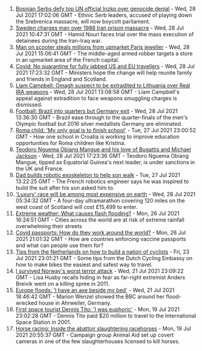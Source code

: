 1. [Bosnian Serbs defy top UN official Inzko over genocide denial](https://www.bbc.co.uk/news/world-europe-58001974) - Wed, 28 Jul 2021 17:02:06 GMT - Ethnic Serb leaders, accused of playing down the Srebrenica massacre, will now boycott parliament.
2. [Sweden charges man over 1988 Iran prison massacre](https://www.bbc.co.uk/news/world-europe-57996483) - Wed, 28 Jul 2021 10:47:31 GMT - Hamid Nouri faces trial over the mass execution of detainees during the Iran-Iraq war.
3. [Man on scooter steals millions from upmarket Paris jeweller](https://www.bbc.co.uk/news/world-europe-57995190) - Wed, 28 Jul 2021 15:06:41 GMT - The middle-aged armed robber targets a store in an upmarket area of the French capital.
4. [Covid: No quarantine for fully jabbed US and EU travellers](https://www.bbc.co.uk/news/uk-57999362) - Wed, 28 Jul 2021 17:23:32 GMT - Ministers hope the change will help reunite family and friends in England and Scotland.
5. [Liam Campbell: Omagh suspect to be extradited to Lithuania over Real IRA weapons](https://www.bbc.co.uk/news/world-europe-58000853) - Wed, 28 Jul 2021 13:08:58 GMT - Liam Campbell's appeal against extradition to face weapons smuggling charges is dismissed.
6. [Football: Brazil into quarters but Germany exit](https://www.bbc.co.uk/sport/olympics/57995721) - Wed, 28 Jul 2021 13:36:30 GMT - Brazil ease through to the quarter-finals of the men's Olympic football but 2016 silver medallists Germany are eliminated.
7. [Roma child: 'My only goal is to finish school'](https://www.bbc.co.uk/news/world-europe-57978365) - Tue, 27 Jul 2021 23:00:52 GMT - How one school in Croatia is working to improve education opportunities for Roma children like Kristina.
8. [Teodoro Nguema Obiang Mangue and his love of Bugattis and Michael Jackson](https://www.bbc.co.uk/news/world-africa-58001750) - Wed, 28 Jul 2021 17:23:36 GMT - Teodoro Nguema Obiang Mangue, tipped as Equatorial Guinea's next leader, is under sanctions in the UK and France.
9. [Dad builds robotic exoskeleton to help son walk](https://www.bbc.co.uk/news/world-europe-57985857) - Tue, 27 Jul 2021 13:22:25 GMT - The French robotics engineer says he was inspired to build the suit after his son asked him to.
10. ['Luxury' race will be among most expensive on earth](https://www.bbc.co.uk/news/uk-scotland-57975285) - Wed, 28 Jul 2021 05:34:32 GMT - A four-day ultramarathon covering 120 miles on the west coast of Scotland will cost £15,499 to enter.
11. [Extreme weather: What causes flash flooding?](https://www.bbc.co.uk/news/science-environment-57969877) - Mon, 26 Jul 2021 16:24:51 GMT - Cities across the world are at risk of extreme rainfall overwhelming their streets
12. [Covid passports: How do they work around the world?](https://www.bbc.co.uk/news/world-europe-56522408) - Mon, 26 Jul 2021 21:01:32 GMT - How are countries enforcing vaccine passports and what can people use them for?
13. [Tips from the Netherlands on how to build a nation of cyclists](https://www.bbc.co.uk/news/world-europe-57944428) - Fri, 23 Jul 2021 23:01:21 GMT - Some tips from the Dutch Cycling Embassy on how to make bikes the easiest and safest way to travel.
14. [I survived Norway's worst terror attack](https://www.bbc.co.uk/news/stories-57920682) - Wed, 21 Jul 2021 23:09:22 GMT - Lisa Husby recalls hiding in fear as far-right extremist Anders Breivik went on a killing spree in 2011.
15. [Europe floods: 'I have an axe beside my bed'](https://www.bbc.co.uk/news/world-europe-57923443) - Wed, 21 Jul 2021 18:46:42 GMT - Marion Wenzel showed the BBC around her flood-wrecked house in Ahrweiler, Germany.
16. [First space tourist Dennis Tito: 'I was euphoric'](https://www.bbc.co.uk/news/business-57891867) - Mon, 19 Jul 2021 23:02:28 GMT - Dennis Tito paid $20 million to travel to the International Space Station in 2001.
17. [Horse racing: Inside the abattoir slaughtering racehorses](https://www.bbc.co.uk/news/uk-57896848) - Mon, 19 Jul 2021 20:55:37 GMT - Campaign group Animal Aid set up covert cameras in one of the few slaughterhouses licensed to kill horses.
